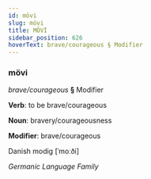 ```yaml
---
id: mövi
slug: mövi
title: MÖVİ
sidebar_position: 626
hoverText: brave/courageous § Modifier
---
```


### mövi

*brave/courageous* **§** Modifier

**Verb**: to be brave/courageous

**Noun**: bravery/courageousness

**Modifier**: brave/courageous

Danish modig [ˈmoːði]

*Germanic Language Family*